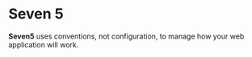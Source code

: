 
Seven 5
=======

**Seven5** uses conventions, not configuration, to manage how your web 
application will work.

